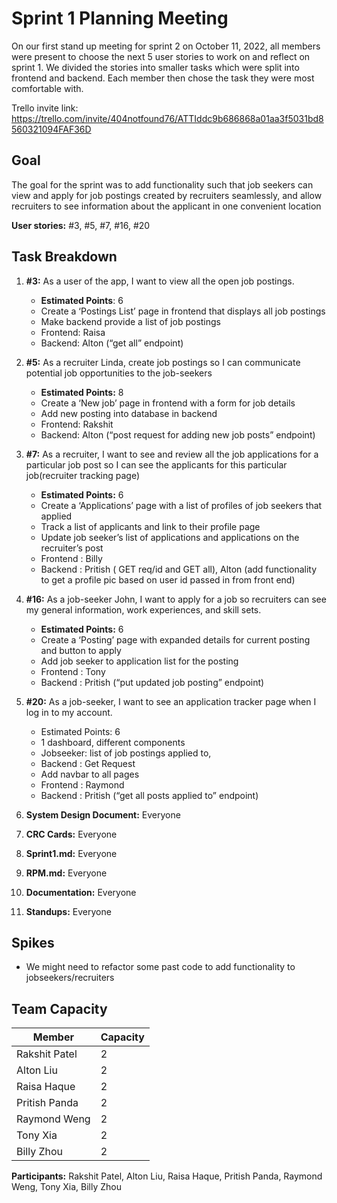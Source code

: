 # Sprint 1 Planning Meeting

On our first stand up meeting for sprint 2 on October 11, 2022, all members were present to choose the next 5 user stories to work on and reflect on sprint 1. We divided the stories into smaller tasks which were split into frontend and backend. Each member then chose the task they were most comfortable with.

Trello invite link: https://trello.com/invite/404notfound76/ATTIddc9b686868a01aa3f5031bd8560321094FAF36D

## Goal

The goal for the sprint was to add functionality such that job seekers can view and apply for job postings created by recruiters seamlessly, and allow recruiters to see information about the applicant in one convenient location

**User stories:** #3, #5, #7, #16, #20

## Task Breakdown

1.  **#3:** As a user of the app, I want to view all the open job postings.
    -   **Estimated Points**: 6
    -   Create a ‘Postings List’ page in frontend that displays all job postings
    -   Make backend provide a list of job postings
    -   Frontend: Raisa 
    -   Backend: Alton (“get all” endpoint)

2.  **#5:** As a recruiter Linda, create job postings so I can communicate potential job opportunities to the job-seekers
    -   **Estimated Points:** 8
    -   Create a ‘New job’ page in frontend with a form for job details
    -   Add new posting into database in backend
    -   Frontend: Rakshit
    -   Backend: Alton (“post request for adding new job posts” endpoint)

3.  **#7:** As a recruiter, I want to see and review all the job applications for a particular job post so I can see the applicants for this particular job(recruiter tracking page)
    -   **Estimated Points:** 6
    -   Create a ‘Applications’ page with a list of profiles of job seekers that applied
    -   Track a list of applicants and link to their profile page
    -   Update job seeker’s list of applications and applications on the recruiter’s post
    -   Frontend : Billy
    -   Backend : Pritish ( GET req/id  and  GET all), Alton (add functionality to get a profile pic based on user id passed in from front end)

4.  **#16:** As a job-seeker John, I want to apply for a job so recruiters can see my general information, work experiences, and skill sets.
    -   **Estimated Points:** 6
    -   Create a ‘Posting’ page with expanded details for current posting and button to apply
    -   Add job seeker to application list for the posting
    -   Frontend : Tony
    -   Backend : Pritish (“put updated job posting” endpoint)

5.  **#20:** As a job-seeker, I want to see an application tracker page when I log in to my account.
    -   Estimated Points: 6
    -   1 dashboard, different components
    -   Jobseeker: list of job postings applied to, 
    -   Backend : Get Request
    -   Add navbar to all pages
    -   Frontend : Raymond
    -   Backend : Pritish (“get all posts applied to” endpoint)

6.  **System Design Document:** Everyone
7.  **CRC Cards:** Everyone
8.  **Sprint1.md:** Everyone
9.  **RPM.md:** Everyone
10. **Documentation:** Everyone
11. **Standups:** Everyone

## Spikes

-   We might need to refactor some past code to add functionality to jobseekers/recruiters

## Team Capacity

| Member        | Capacity |
| ------------- | -------- |
| Rakshit Patel | 2        |
| Alton Liu     | 2        |
| Raisa Haque   | 2        |
| Pritish Panda | 2        |
| Raymond Weng  | 2        |
| Tony Xia      | 2        |
| Billy Zhou    | 2        |

**Participants:** Rakshit Patel, Alton Liu, Raisa Haque, Pritish Panda, Raymond Weng, Tony Xia, Billy Zhou
